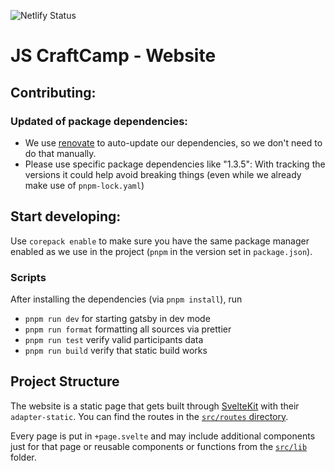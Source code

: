 ![Netlify Status](https://api.netlify.com/api/v1/badges/429e37ea-5a85-45d5-8845-e3dad61e63be/deploy-status?branch=main)

# JS CraftCamp - Website

## Contributing:

### Updated of package dependencies:
* We use [renovate](https://www.mend.io/free-developer-tools/renovate/) to auto-update our dependencies, so we don't need to do that manually. 
* Please use specific package dependencies like "1.3.5": With tracking the versions it could help avoid breaking things (even while we already make use of `pnpm-lock.yaml`)

## Start developing:
Use `corepack enable` to make sure you have the same package manager enabled as we use in the project (`pnpm` in the version set in `package.json`).

### Scripts
After installing the dependencies (via `pnpm install`), run

- `pnpm run dev` for starting gatsby in dev mode
- `pnpm run format` formatting all sources via prettier
- `pnpm run test` verify valid participants data
- `pnpm run build` verify that static build works

## Project Structure
The website is a static page that gets built through [SvelteKit](https://kit.svelte.dev/) with their `adapter-static`. You can find the routes in the [`src/routes` directory](./src/routes).

Every page is put in `+page.svelte` and may include additional components just for that page or reusable components or functions from the [`src/lib`](./src/lib) folder.
